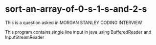 # sort-an-array-of-0-s-1-s-and-2-s
This is a question asked in MORGAN STANLEY CODING INTERVIEW


This program contains single line input in java using BufferedReader and InputStreamReader
